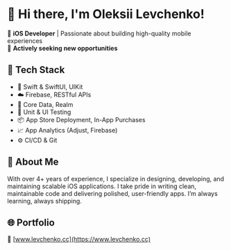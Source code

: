 # 👋 Hi there, I'm Oleksii Levchenko!

🎯 **iOS Developer** | Passionate about building high-quality mobile experiences  
🚀 **Actively seeking new opportunities**

## 🔧 Tech Stack
- 📱 Swift & SwiftUI, UIKit
- ☁️ Firebase, RESTful APIs
- 🧠 Core Data, Realm
- 🧪 Unit & UI Testing
- 📦 App Store Deployment, In-App Purchases
- 📈 App Analytics (Adjust, Firebase)
- ⚙️ CI/CD & Git

## 💼 About Me

With over 4+ years of experience, I specialize in designing, developing, and maintaining scalable iOS applications. I take pride in writing clean, maintainable code and delivering polished, user-friendly apps. I’m always learning, always shipping.

## 🌐 Portfolio

🔗 [www.levchenko.cc](https://www.levchenko.cc)
